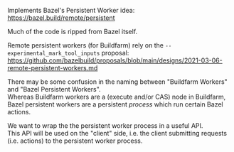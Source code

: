 Implements Bazel's Persistent Worker idea: https://bazel.build/remote/persistent

Much of the code is ripped from Bazel itself.

Remote persistent workers (for Buildfarm) rely on the `--experimental_mark_tool_inputs` proposal:
https://github.com/bazelbuild/proposals/blob/main/designs/2021-03-06-remote-persistent-workers.md

There may be some confusion in the naming between "Buildfarm Workers" and "Bazel Persistent Workers".  
Whereas Buildfarm workers are a (execute and/or CAS) node in Buildfarm,
Bazel persistent workers are a persistent *process* which run certain Bazel actions.

We want to wrap the the persistent worker process in a useful API.  
This API will be used on the "client" side, i.e. the client submitting requests (i.e. actions) to 
the persistent worker process.
